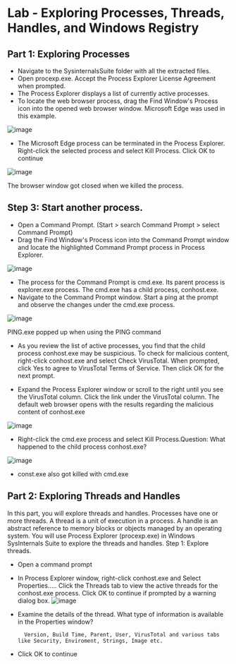# Lab - Exploring Processes, Threads, Handles, and Windows Registry

## Part 1: Exploring Processes

* Navigate to the SysinternalsSuite folder with all the extracted files.
* Open procexp.exe. Accept the Process Explorer License Agreement when prompted.
* The Process Explorer displays a list of currently active processes.
* To locate the web browser process, drag the Find Window's Process icon into the opened web browser window. Microsoft Edge was used in this example.

![image](https://user-images.githubusercontent.com/33444140/236879669-16ed285f-c8e5-4393-8b41-2055ff565a51.png)

* The Microsoft Edge process can be terminated in the Process Explorer. Right-click the selected process and select Kill Process. Click OK to continue

![image](https://user-images.githubusercontent.com/33444140/236880266-4010ad90-fabd-476b-9719-fdd026bd5c55.png)

The browser window got closed when we killed the process.

## Step 3: Start another process.

* Open a Command Prompt. (Start > search Command Prompt > select Command Prompt)
* Drag the Find Window's Process icon into the Command Prompt window and locate the highlighted Command Prompt process in Process Explorer.

![image](https://user-images.githubusercontent.com/33444140/236881958-99cd5d4e-ac22-47f6-83ea-5c0118878b31.png)

* The process for the Command Prompt is cmd.exe. Its parent process is explorer.exe process. The cmd.exe has a child process, conhost.exe.
* Navigate to the Command Prompt window. Start a ping at the prompt and observe the changes under the cmd.exe process.

![image](https://user-images.githubusercontent.com/33444140/236882406-fcd9611d-f5a3-4edb-863e-e580cc58737c.png)

PING.exe popped up when using the PING command

* As you review the list of active processes, you find that the child process conhost.exe may be suspicious. To check for malicious content, right-click conhost.exe and select Check VirusTotal. When prompted, click Yes to agree to VirusTotal Terms of Service. Then click OK for the next prompt.

* Expand the Process Explorer window or scroll to the right until you see the VirusTotal column. Click the link under the VirusTotal column. The default web browser opens with the results regarding the malicious content of conhost.exe

![image](https://user-images.githubusercontent.com/33444140/236883360-2d01b429-ad09-478a-8e9d-3ae8892427ed.png)

* Right-click the cmd.exe process and select Kill Process.Question: What happened to the child process conhost.exe?

![image](https://user-images.githubusercontent.com/33444140/236883512-855083cf-4e8c-4c8e-83f7-6865455caa86.png)

* const.exe also got killed with cmd.exe

## Part 2: Exploring Threads and Handles
In this part, you will explore threads and handles. Processes have one or more threads. A thread is a unit of execution in a process. A handle is an abstract reference to memory blocks or objects managed by an operating system. You will use Process Explorer (procexp.exe) in Windows SysInternals Suite to explore the threads and handles. Step 1: Explore threads.

* Open a command prompt
* In Process Explorer window, right-click conhost.exe and Select Properties..... Click the Threads tab to view the active threads for the conhost.exe process. Click OK to continue if prompted by a warning dialog box.
![image](https://user-images.githubusercontent.com/33444140/236884228-2bd266a2-e65d-4a95-a745-45c7a410b249.png)

* Examine the details of the thread. What type of information is available in the Properties window?

        Version, Build Time, Parent, User, VirusTotal and various tabs like Security, Enviroment, Strings, Image etc.
* Click OK to continue
